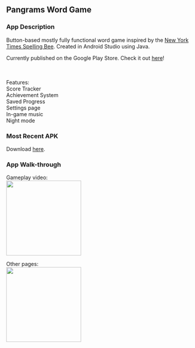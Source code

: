 ## Pangrams Word Game

### App Description
Button-based mostly fully functional word game inspired by the <a href = "https://www.nytimes.com/puzzles/spelling-bee">New York Times Spelling Bee</a>. Created in Android Studio using Java. 

Currently published on the Google Play Store. Check it out <a href = "https://play.google.com/store/apps/details?id=com.pangramsgame.firstapp">here</a>!

<br><br>Features: <br>Score Tracker<br>Achievement System<br>Saved Progress<br>
Settings page<br>In-game music<br>Night mode

### Most Recent APK
Download <a href = "https://github.com/lo-maxwell/PangramsGame/blob/master/app-debug.apk">here</a>.

### App Walk-through

Gameplay video:<br>
<img src="https://recordit.co/cMS5DtHyxn.gif" width=200><br>

Other pages:<br>
<img src="https://recordit.co/1p5cK89RsA.gif" width=200><br>
